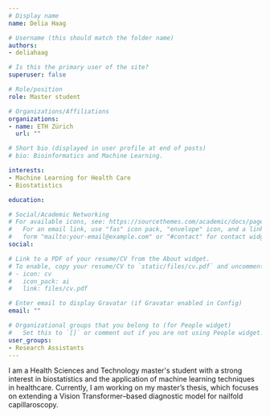 ```yaml
---
# Display name
name: Delia Haag

# Username (this should match the folder name)
authors:
- deliahaag

# Is this the primary user of the site?
superuser: false

# Role/position
role: Master student

# Organizations/Affiliations
organizations:
- name: ETH Zürich
  url: ""

# Short bio (displayed in user profile at end of posts)
# bio: Bioinformatics and Machine Learning.

interests:
- Machine Learning for Health Care
- Biostatistics

education:

# Social/Academic Networking
# For available icons, see: https://sourcethemes.com/academic/docs/page-builder/#icons
#   For an email link, use "fas" icon pack, "envelope" icon, and a link in the
#   form "mailto:your-email@example.com" or "#contact" for contact widget.
social:

# Link to a PDF of your resume/CV from the About widget.
# To enable, copy your resume/CV to `static/files/cv.pdf` and uncomment the lines below.
# - icon: cv
#   icon_pack: ai
#   link: files/cv.pdf

# Enter email to display Gravatar (if Gravatar enabled in Config)
email: ""

# Organizational groups that you belong to (for People widget)
#   Set this to `[]` or comment out if you are not using People widget.
user_groups:
- Research Assistants
---
```


I am a Health Sciences and Technology master's student with a strong interest in biostatistics and the application of machine learning techniques in healthcare. Currently, I am working on my master’s thesis, which focuses on extending a Vision Transformer–based diagnostic model for nailfold capillaroscopy.
